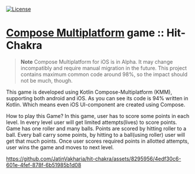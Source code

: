 [![License](https://img.shields.io/badge/License-Apache_2.0-blue.svg)](https://opensource.org/licenses/Apache-2.0)
# [Compose Multiplatform](https://github.com/JetBrains/compose-multiplatform) game :: Hit-Chakra

> **Note**
> Compose Multiplatform for iOS is in Alpha. It may change incompatibly and require manual migration in the future.
> This project contains maximum common code around 98%, so the impact should not be much, though.

This game is developed using Kotlin Compose-Multiplatform (KMM), supporting both android and iOS. 
As you can see its code is 94% written in Kotlin. Which means even iOS UI-component are created using Compose.

How to play this Game?
In this game, user has to score some points in each level. In every level user will get limited attempts(lives) to score points.
Game has one roller and many balls. Points are scored by hitting roller to a ball. Every ball carry some points, 
by hitting to a ball(using roller) user will get that much points. Once user scores required points in allotted attempts, 
user wins the game and moves to next level.

https://github.com/JatinVakharia/hit-chakra/assets/8295956/4edf30c6-601e-4fef-878f-6b51985b1d08

